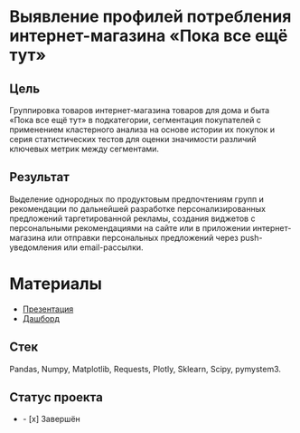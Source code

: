 # Выявление профилей потребления интернет-магазина «Пока все ещё тут»
## Цель
Группировка товаров интернет-магазина товаров для дома и быта «Пока все ещё тут» в подкатегории, сегментация покупателей с применением кластерного анализа на основе истории их покупок и серия статистических тестов для оценки значимости различий ключевых метрик между сегментами.
## Результат
Выделение однородных по продуктовым предпочтениям групп и рекомендации по дальнейшей разработке персонализированных предложений таргетированной рекламы, создания виджетов с персональными рекомендациями на сайте или в приложении интернет-магазина или отправки персональных предложений через push-уведомления или email-рассылки. 
# Материалы
- [Презентация](https://drive.google.com/file/d/11v-K8x_n6c_NQ_9jJ13q2-7pta9c6wWb/view?usp=sharing)
- [Дашборд](https://public.tableau.com/views/final_proj_16363198621620/sheet2?:language=en-US&publish=yes&:display_count=n&:origin=viz_share_link)
## Стек
Pandas, Numpy, Matplotlib, Requests, Plotly, Sklearn, Scipy, pymystem3.
## Статус проекта
<ul><li>- [x] Завершён</li>
